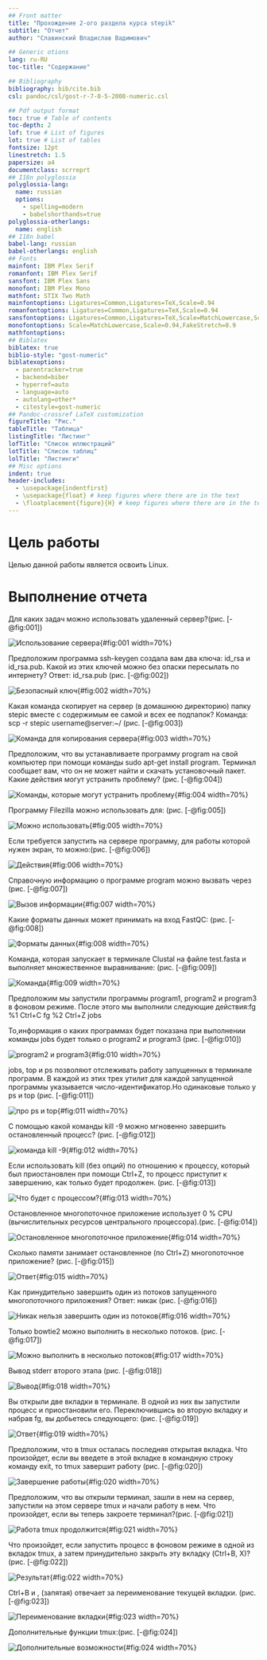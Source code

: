 ```yaml
---
## Front matter
title: "Прохождение 2-ого раздела курса stepik"
subtitle: "Отчет"
author: "Славинский Владислав Вадимович"

## Generic otions
lang: ru-RU
toc-title: "Содержание"

## Bibliography
bibliography: bib/cite.bib
csl: pandoc/csl/gost-r-7-0-5-2008-numeric.csl

## Pdf output format
toc: true # Table of contents
toc-depth: 2
lof: true # List of figures
lot: true # List of tables
fontsize: 12pt
linestretch: 1.5
papersize: a4
documentclass: scrreprt
## I18n polyglossia
polyglossia-lang:
  name: russian
  options:
	- spelling=modern
	- babelshorthands=true
polyglossia-otherlangs:
  name: english
## I18n babel
babel-lang: russian
babel-otherlangs: english
## Fonts
mainfont: IBM Plex Serif
romanfont: IBM Plex Serif
sansfont: IBM Plex Sans
monofont: IBM Plex Mono
mathfont: STIX Two Math
mainfontoptions: Ligatures=Common,Ligatures=TeX,Scale=0.94
romanfontoptions: Ligatures=Common,Ligatures=TeX,Scale=0.94
sansfontoptions: Ligatures=Common,Ligatures=TeX,Scale=MatchLowercase,Scale=0.94
monofontoptions: Scale=MatchLowercase,Scale=0.94,FakeStretch=0.9
mathfontoptions:
## Biblatex
biblatex: true
biblio-style: "gost-numeric"
biblatexoptions:
  - parentracker=true
  - backend=biber
  - hyperref=auto
  - language=auto
  - autolang=other*
  - citestyle=gost-numeric
## Pandoc-crossref LaTeX customization
figureTitle: "Рис."
tableTitle: "Таблица"
listingTitle: "Листинг"
lofTitle: "Список иллюстраций"
lotTitle: "Список таблиц"
lolTitle: "Листинги"
## Misc options
indent: true
header-includes:
  - \usepackage{indentfirst}
  - \usepackage{float} # keep figures where there are in the text
  - \floatplacement{figure}{H} # keep figures where there are in the text
---
```


# Цель работы

Целью данной работы является освоить Linux.


# Выполнение отчета

Для каких задач можно использовать удаленный сервер?(рис. [-@fig:001])

![Использование сервера](image/1.png){#fig:001 width=70%}

Предположим программа ssh-keygen создала вам два ключа: id_rsa и id_rsa.pub. Какой из этих ключей можно без опаски пересылать по интернету? Ответ: id_rsa.pub  (рис. [-@fig:002])

![Безопасный ключ](image/2.png){#fig:002 width=70%}

Какая команда скопирует на сервер (в домашнюю директорию) папку stepic вместе с содержимым ее самой и всех ее подпапок? Команда: scp -r stepic username@server:~/ (рис. [-@fig:003])

![Команда для копирования сервера](image/3.png){#fig:003 width=70%}

Предположим, что вы устанавливаете программу program на свой компьютер при помощи команды sudo apt-get install program. Терминал сообщает вам, что он не может найти и скачать установочный пакет. Какие действия могут устранить проблему? (рис. [-@fig:004])

![Команды, которые могут устранить проблему](image/4.png){#fig:004 width=70%}

Программу Filezilla можно использовать для: (рис. [-@fig:005])

![Можно использовать](image/5.png){#fig:005 width=70%}

Если требуется запустить на сервере программу, для работы которой нужен экран, то можно:(рис. [-@fig:006])

![Действия](image/6.png){#fig:006 width=70%}

Справочную информацию о программе program можно вызвать через   (рис. [-@fig:007])

![Вызов информации](image/7.png){#fig:007 width=70%}

Какие форматы данных может принимать на вход FastQC: (рис. [-@fig:008])

![Форматы данных](image/8.png){#fig:008 width=70%}

Команда, которая запускает в терминале Clustal на файле test.fasta и выполняет множественное выравнивание:  (рис. [-@fig:009])

![Команда](image/9.png){#fig:009 width=70%}
 


Предположим мы запустили программы program1, program2 и program3 в фоновом режиме. После этого мы выполнили следующие действия:fg %1 Ctrl+С fg %2 Ctrl+Z jobs

То,информация о каких программах будет показана при выполнении команды jobs будет только о program2 и program3 (рис. [-@fig:010])

![program2 и program3](image/10.png){#fig:010 width=70%}

jobs, top и ps позволяют отслеживать работу запущенных в терминале программ. В каждой из этих трех утилит для каждой запущенной программы указывается число-идентификатор.Но одинаковые только у ps и top (рис. [-@fig:011])

![про ps и top](image/11.png){#fig:011 width=70%}

С помощью какой команды kill -9 можно мгновенно завершить остановленный процесс? (рис. [-@fig:012])

![команда kill -9](image/12.png){#fig:012 width=70%}

Если использовать kill (без опций) по отношению к процессу, который был приостановлен при помощи Ctrl+Z, то процесс приступит к завершению, как только будет продолжен. (рис. [-@fig:013])

![Что будет с процессом?](image/13.png){#fig:013 width=70%}

Остановленное многопоточное приложение использует 0 % CPU (вычислительных ресурсов центрального процессора).(рис. [-@fig:014])

![Остановленное многопоточное приложение](image/14.png){#fig:014 width=70%}

Сколько памяти занимает остановленное (по Ctrl+Z) многопоточное приложение? (рис. [-@fig:015])

![Ответ](image/15.png){#fig:015 width=70%}

Как принудительно завершить один из потоков запущенного многопоточного приложения? Ответ: никак (рис. [-@fig:016])

![Никак нельзя завершить один из потоков](image/16.png){#fig:016 width=70%}


Только bowtie2 можно выполнить в несколько потоков. (рис. [-@fig:017])

![Можно выполнить в несколько потоков](image/17.png){#fig:017 width=70%}

Вывод stderr второго этапа (рис. [-@fig:018])

![Вывод](image/18.png){#fig:018 width=70%}

Вы открыли две вкладки в терминале. В одной из них вы запустили процесс и приостановили его. Переключившись во вторую вкладку и набрав fg, вы добьетесь следующего: (рис. [-@fig:019])

![Ответ](image/19.png){#fig:019 width=70%}

Предположим, что в tmux осталась последняя открытая вкладка. Что произойдет, если вы введете в этой вкладке в командную строку команду exit, то tmux завершит работу (рис. [-@fig:020])

![Завершение работы](image/20.png){#fig:020 width=70%}

Предположим, что вы открыли терминал, зашли в нем на сервер, запустили на этом сервере tmux и начали работу в нем. Что произойдет, если вы теперь закроете терминал?(рис. [-@fig:021])

![Работа tmux продолжится](image/21.png){#fig:021 width=70%}

Что произойдет, если запустить процесс в фоновом режиме в одной из вкладок tmux, а затем принудительно закрыть эту вкладку (Ctrl+B, X)?(рис. [-@fig:022])
 
![Результат](image/22.png){#fig:022 width=70%}

 Ctrl+B и , (запятая) отвечает за переименование текущей вкладки. (рис. [-@fig:023])

![Переименование вкладки](image/23.png){#fig:023 width=70%}

Дополнительные функции tmux:(рис. [-@fig:024])

![Дополнительные возможности](image/24.png){#fig:024 width=70%} 






